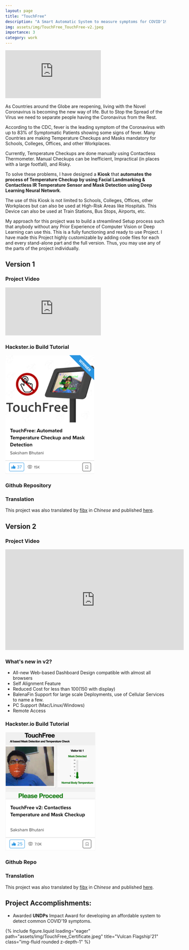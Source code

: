 ```yaml
---
layout: page
title: "TouchFree"
description: "A Smart Automatic System to measure symptoms for COVID'19 (2020)"
img: assets/img/TouchFree_TouchFree-v2.jpeg
importance: 3
category: work
---
```


<iframe src="https://www.youtube.com/embed/HFBD5NxqAko" title="YouTube video player" frameborder="0" allow="accelerometer; autoplay; clipboard-write; encrypted-media; gyroscope; picture-in-picture" allowfullscreen></iframe><br/>

As Countries around the Globe are reopening, living with the Novel Coronavirus is becoming the new way of life. But to Stop the Spread of the Virus we need to separate people having the Coronavirus from the Rest.

According to the CDC, fever is the leading symptom of the Coronavirus with up to 83% of Symptomatic Patients showing some signs of fever. Many Countries are making Temperature Checkups and Masks mandatory for Schools, Colleges, Offices, and other Workplaces.

Currently, Temperature Checkups are done manually using Contactless Thermometer. Manual Checkups can be Inefficient, Impractical (in places with a large footfall), and Risky.

To solve these problems, I have designed a <b>Kiosk</b> that <b>automates the process of Temperature Checkup by using Facial Landmarking & Contactless IR Temperature Sensor and Mask Detection using Deep Learning Neural Network</b>.

The use of this Kiosk is not limited to Schools, Colleges, Offices, other Workplaces but can also be used at High-Risk Areas like Hospitals. This Device can also be used at Train Stations, Bus Stops, Airports, etc.

My approach for this project was to build a streamlined Setup process such that anybody without any Prior Experience of Computer Vision or Deep Learning can use this. This is a fully functioning and ready to use Project. I have made this Project highly customizable by adding code files for each and every stand-alone part and the full version. Thus, you may use any of the parts of the project individually.

## Version 1
### Project Video
<iframe src="https://www.youtube.com/embed/4M4-VQM6Nvc" title="YouTube video player" frameborder="0" allow="accelerometer; autoplay; clipboard-write; encrypted-media; gyroscope; picture-in-picture" allowfullscreen></iframe><br/>

### Hackster.io Build Tutorial
<a href="https://www.hackster.io/sakshambhutani2001/touchfree-v2-contactless-temperature-and-mask-checkup-d01dc8" target="_blank">
    <img alt="TouchFree-v1-banner" src="assets/img/TouchFree_TouchFree-v1-banner.png">
</a>

### Github Repository
<div class="github-card" data-github="saksham2001/TouchFree-v1" data-width="400" data-height="" data-theme="medium"></div>
<script src="//cdn.jsdelivr.net/github-cards/latest/widget.js"></script>

### Translation
This project was also translated by [fibx](https://mc.dfrobot.com.cn/home.php?mod=space&uid=835443) in *Chinese* and published [here](https://mc.dfrobot.com.cn/thread-306493-1-1.html).

## Version 2
### Project Video
<iframe width="560" height="315" src="https://www.youtube.com/embed/HFBD5NxqAko" title="YouTube video player" frameborder="0" allow="accelerometer; autoplay; clipboard-write; encrypted-media; gyroscope; picture-in-picture" allowfullscreen></iframe><br/>

### What's new in v2?
* All-new Web-based Dashboard Design compatible with almost all browsers
* Self Alignment Feature
* Reduced Cost for less than $100 ($150 with display)
* BalenaFin Support for large scale Deployments, use of Cellular Services to name a few.
* PC Support (Mac/Linux/Windows)
* Remote Access

### Hackster.io Build Tutorial
<a href="https://www.hackster.io/sakshambhutani2001/touchfree-automated-temperature-checkup-and-mask-detection-2cc337" target="_blank">
    <img alt="TouchFree-v1-banner" src="assets/img/TouchFree_TouchFree-v2-banner.png">
</a>

### Github Repo
<div class="github-card" data-github="saksham2001/TouchFree-v2" data-width="400" data-height="" data-theme="medium"></div>
<script src="//cdn.jsdelivr.net/github-cards/latest/widget.js"></script>

### Translation
This project was also translated by [fibx](https://mc.dfrobot.com.cn/home.php?mod=space&uid=835443) in *Chinese* and published [here](https://mc.dfrobot.com.cn/thread-306516-1-1.html).

## Project Accomplishments:
* Awarded **UNDPs** Impact Award for developing an affordable system to detect common COVID'19 symptoms.

<div class="row">
  <div class="col-sm mt-3 mt-md-0">
      {% include figure.liquid loading="eager" path="assets/img/TouchFree_Certificate.jpeg" title="Vulcan Flagship'21" class="img-fluid rounded z-depth-1" %}
  </div>
</div>